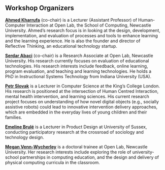 ## Workshop Organizers

[**Ahmed Kharrufa**](https://www.ncl.ac.uk/computing/people/profile/ahmedkharrufa) (co-chair) is a Lecturer (Assistant Professor) of Human-Computer Interaction at Open Lab, the School of Computing, Newcastle University. Ahmed’s research focus is in looking at the design, development, implementation, and evaluation of processes and tools to enhance learning and the learning experience. He is also the founder and director of Reflective Thinking, an educational technology startup.

[**Serdar Abaci**](https://www.ncl.ac.uk/computing/people/profile/serdarabaci.html) (co-chair) is a Research Associate at Open Lab, Newcastle University. His research currently focuses on evaluation of educational technologies. His research interests include feedback, online learning, program evaluation, and teaching and learning technologies. He holds a PhD in Instructional Systems Technology from Indiana University (USA).

[**Petr Slovak**](https://www.kcl.ac.uk/people/petr-slovak) is a Lecturer in Computer Science at the King’s College London. His research is positioned at the intersection of Human Centred Interaction, mental health intervention, and learning sciences. His current research project focuses on understanding of how novel digital objects (e.g., socially assistive robots) could lead to innovative intervention delivery approaches, which are embedded in the everyday lives of young children and their families.

[**Emeline Brulé**](http://www.sussex.ac.uk/profiles/461041) is a Lecturer in Product Design at University of Sussex, conducting participatory research at the crossroad of sociology and technology design.

[**Megan Venn-Wycherley**](https://openlab.ncl.ac.uk/people/megan-venn-wycherley/) is a doctoral trainee at Open Lab, Newcastle University. Her research interests include exploring the role of university-school partnerships in computing education, and the design and delivery of physical computing curricula in the classroom.
